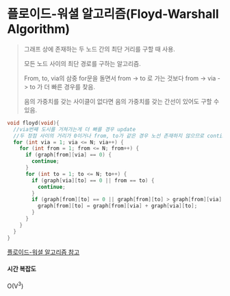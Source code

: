 # 플로이드-워셜 알고리즘(Floyd-Warshall Algorithm)

> 그래프 상에 존재하는 두 노드 간의 최단 거리를 구할 때 사용.
>
> 모든 노드 사이의 최단 경로를 구하는 알고리즘.
>
> From, to, via의 삼중 for문을 돌면서 from -> to 로 가는 것보다 from -> via -> to 가 더 빠른 경우를 찾음.
>
> 음의 가중치를 갖는 사이클이 없다면 음의 가중치를 갖는 간선이 있어도 구할 수 있음.



```c++
void floyd(void){
  //via번째 도시를 거쳐가는게 더 빠를 경우 update
  //두 정점 사이의 거리가 0이거나 from, to가 같은 경우 노선 존재하지 않으므로 continue
  for (int via = 1; via <= N; via++) {
    for (int from = 1; from <= N; from++) {
      if (graph[from][via] == 0) {
        continue;
      }
      for (int to = 1; to <= N; to++) {
        if (graph[via][to] == 0 || from == to) {
          continue;
        }
        if (graph[from][to] == 0 || graph[from][to] > graph[from][via] + graph[via][to]) {
          graph[from][to] = graph[from][via] + graph[via][to];
        }
      }
    }
  }
}
```

[플로이드-워셜 알고리즘 참고](https://jaimemin.tistory.com/595)



#### 시간 복잡도

O(V<sup>3</sup>)